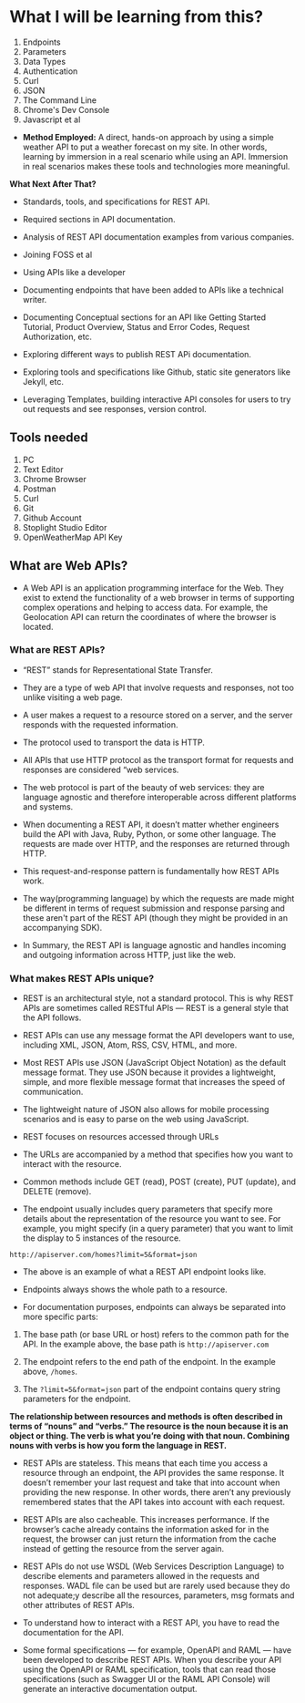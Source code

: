 # What I will be learning from this?

1. Endpoints
2. Parameters
3. Data Types
4. Authentication
5. Curl
6. JSON
7. The Command Line
8. Chrome's Dev Console
9. Javascript et al

- **Method Employed:** A direct, hands-on approach by using a simple weather API to put a weather forecast on my site. In other words, learning by immersion in a real scenario while using an API. Immersion in real scenarios makes these tools and technologies more meaningful.

**What Next After That?**

- Standards, tools, and specifications for REST API.

- Required sections in API documentation.

- Analysis of REST API documentation examples from various companies.

- Joining FOSS et al

- Using APIs like a developer

- Documenting endpoints that have been added to APIs like a technical writer.

- Documenting Conceptual sections for an API like Getting Started Tutorial, Product Overview, Status and Error Codes, Request Authorization, etc.

- Exploring different ways to publish REST APi documentation.

- Exploring tools and specifications like Github, static site generators like Jekyll, etc.

- Leveraging Templates, building interactive API consoles for users to try out requests and see responses, version control.

## Tools needed

1. PC
2. Text Editor
3. Chrome Browser
4. Postman
5. Curl
6. Git
7. Github Account
8. Stoplight Studio Editor
9. OpenWeatherMap API Key

## What are Web APIs?

- A Web API is an application programming interface for the Web. They exist to extend the functionality of a web browser in terms of supporting complex operations and helping to access data. For example, the Geolocation API can return the coordinates of where the browser is located.

### What are REST APIs?

- “REST” stands for Representational State Transfer.

- They are a type of web API that involve requests and responses, not too unlike visiting a web page.

- A user makes a request to a resource stored on a server, and the server responds with the requested information.

- The protocol used to transport the data is HTTP.

- All APIs that use HTTP protocol as the transport format for requests and responses are considered “web services.

- The web protocol is part of the beauty of web services: they are language agnostic and therefore interoperable across different platforms and systems. 

- When documenting a REST API, it doesn’t matter whether engineers build the API with Java, Ruby, Python, or some other language. The requests are made over HTTP, and the responses are returned through HTTP.

- This request-and-response pattern is fundamentally how REST APIs work.

- The way(programming language) by which the requests are made might be different in terms of request submission and response parsing and these aren't part of the REST API (though they might be provided in an accompanying SDK).

- In Summary, the REST API is language agnostic and handles incoming and outgoing information across HTTP, just like the web.

### What makes REST APIs unique? 

- REST is an architectural style, not a standard protocol. This is why REST APIs are sometimes called RESTful APIs — REST is a general style that the API follows.

- REST APIs can use any message format the API developers want to use, including XML, JSON, Atom, RSS, CSV, HTML, and more.

- Most REST APIs use JSON (JavaScript Object Notation) as the default message format. They use JSON because it provides a lightweight, simple, and more flexible message format that increases the speed of communication.

- The lightweight nature of JSON also allows for mobile processing scenarios and is easy to parse on the web using JavaScript.

- REST focuses on resources accessed through URLs

- The URLs are accompanied by a method that specifies how you want to interact with the resource.

- Common methods include GET (read), POST (create), PUT (update), and DELETE (remove). 

- The endpoint usually includes query parameters that specify more details about the representation of the resource you want to see. For example, you might specify (in a query parameter) that you want to limit the display to 5 instances of the resource.

`http://apiserver.com/homes?limit=5&format=json`

- The above is an example of what a REST API endpoint looks like.

- Endpoints always shows the whole path to a resource. 

- For documentation purposes, endpoints can always be separated into more specific parts:

1. The base path (or base URL or host) refers to the common path for the API. In the example above, the base path is `http://apiserver.com`

2. The endpoint refers to the end path of the endpoint. In the example above, `/homes`.

3. The `?limit=5&format=json` part of the endpoint contains query string parameters for the endpoint.

**The relationship between resources and methods is often described in terms of “nouns” and “verbs.” The resource is the noun because it is an object or thing. The verb is what you’re doing with that noun. Combining nouns with verbs is how you form the language in REST.**

- REST APIs are stateless. This means  that each time you access a resource through an endpoint, the API provides the same response.
It doesn’t remember your last request and take that into account when providing the new response. In other words, there aren’t any previously remembered states that the API takes into account with each request.

- REST APIs are also cacheable. This increases performance. If the browser’s cache already contains the information asked for in the request, the browser can just return the information from the cache instead of getting the resource from the server again.

- REST APIs do not use WSDL (Web Services Description Language) to describe elements and parameters allowed in the requests and responses. WADL file can be used but are rarely used because they do not adequate;y describe all the resources, parameters, msg formats and other attributes of REST APIs.

- To understand how to interact with a REST API, you have to read the documentation for the API.

- Some formal specifications — for example, OpenAPI and RAML — have been developed to describe REST APIs. When you describe your API using the OpenAPI or RAML specification, tools that can read those specifications (such as Swagger UI or the RAML API Console) will generate an interactive documentation output.

